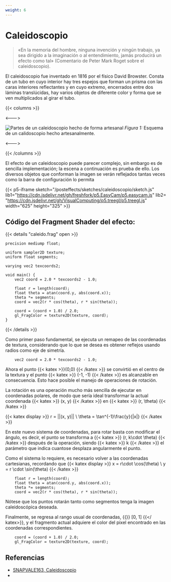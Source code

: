 ```yaml
---
weight: 6
---
```


# Caleidoscopio

> «En la memoria del hombre, ninguna invención y ningún trabajo, ya sea dirigido a la imaginación o al entendimiento, jamás producirá un efecto como tal»
(Comentario de Peter Mark Roget sobre el caleidoscopio).

El caleidoscopio fue inventado en 1816 por el físico David Browster. Consta de un tubo en cuyo interior 
hay tres espejos que forman un prisma con las caras interiores reflectantes y en cuyo extremo, encerrados entre 
dos láminas translúcidas, hay varios objetos de diferente color y forma que se ven multiplicados al girar el tubo.

{{< columns >}}


<--->

![Partes de un caleidoscopio hecho de forma artesanal](/posteffects/docs/Efectos/recursos/caleidoscopio_0.png)
*Figura 1:* Esquema de un calidoscopio hecho artesanalmente.

<--->

{{< /columns >}}

El efecto de un caleidoscopio puede parecer complejo, sin embargo es de sencilla implementación; la escena 
a continuación es prueba de ello. Los diversos objetos que conforman la imagen se verán reflejados tantas veces 
como la barra de configuración lo permita 


{{< p5-iframe sketch="/posteffects/sketches/caleidoscopio/sketch.js" lib1="https://cdn.jsdelivr.net/gh/freshfork/p5.EasyCam/p5.easycam.js" lib2=
"https://cdn.jsdelivr.net/gh/VisualComputing/p5.treegl/p5.treegl.js" width="625" height="325" >}}

## Código del Fragment Shader del efecto:

{{< details "caleido.frag" open >}}
```
precision mediump float;

uniform sampler2D texture;
uniform float segments;

varying vec2 texcoords2;

void main() {
    vec2 coord = 2.0 * texcoords2 - 1.0;

    float r = length(coord);
    float theta = atan(coord.y, abs(coord.x));
    theta *= segments;
    coord = vec2(r * cos(theta), r * sin(theta));
  
    coord = (coord + 1.0) / 2.0;
    gl_FragColor = texture2D(texture, coord);
}

```
{{< /details >}}

Como primer paso fundamental, se ejecuta un remapeo de las coordenadas de textura, considerando 
que lo que se desea es obtener reflejos usando radios como eje de simetría. 
```
    vec2 coord = 2.0 * texcoords2 - 1.0;
```
Ahora el punto {{< katex >}}(0,0) {{< /katex >}} se convirtió en el centro de la 
textura y el punto {{< katex >}} (-1, -1) {{< /katex >}} es alcanzable en consecuencia. Esto 
hace posible el manejo de operaciones de rotación.

La rotación es una operación mucho más sencilla de ejecutar en coordenadas polares, de modo que sería ideal 
transformar la actual coordenada {{< katex >}} (x, y) {{< /katex >}} en {{< katex >}} (r, \theta) {{< /katex >}}

{{< katex display >}}
r = ||(x, y)|| \\
\theta = \tan^{-1}\frac{y}{|x|}
{{< /katex >}}

En este nuevo sistema de coordenadas, para rotar basta con modificar el ángulo, es decir, el 
punto se transforma a {{< katex >}} (r, k\cdot \theta) {{< /katex >}} después de 
la operación, siendo {{< katex >}} k {{< /katex >}} el parámetro que indica cuantose desplaza
angularmente el punto. 

Como el sistema lo requiere, es necesario volver a las coordenadas cartesianas, recordando que 
{{< katex display >}}
x = r\cdot \cos(\theta) \\
y = r \cdot \sin(\theta)
{{< /katex >}}

```
    float r = length(coord);
    float theta = atan(coord.y, abs(coord.x));
    theta *= segments;
    coord = vec2(r * cos(theta), r * sin(theta));
```
Nótese que los puntos rotarán tanto como segmentos tenga la imagen caleidoscópica deseada.

Finalmente, se regresa al rango usual de coordenadas, {{<katex>}} [0, 1] {{</ katex>}}, y el 
fragmento actual adquiere el color del pixel encontrado en las coordenadas correspondientes.
```
    coord = (coord + 1.0) / 2.0;
    gl_FragColor = texture2D(texture, coord);
```

## Referencias
* [SNAPVALE163, Caleidoscopio](https://snapvale163.wordpress.com/fisica/4-periodo/luz-optica-fisica/espejos/calidoscopio/)
* 